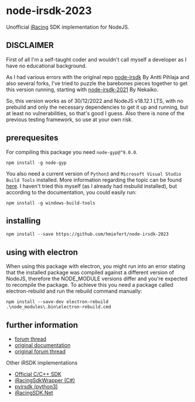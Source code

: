 # node-irsdk-2023

Unofficial [iRacing](http://www.iracing.com/) SDK implementation for NodeJS.

## DISCLAIMER
First of all I'm a self-taught coder and wouldn't call myself a developer as I have no educational background.

As I had various errors with the original repo [node-irsdk](https://github.com/apihlaja/node-irsdk) By Antti Pihlaja
and also several forks, I've tried to puzzle the barebones pieces together to get this version running, starting with
[node-irsdk-2021](https://github.com/mcalapurge/node-irsdk) By Nekaiko.

So, this version works as of 30/12/2022 and NodeJS v18.12.1 LTS, with no prebuild and only the necessary dependencies to get it up and running, but at least no vulnerabilities, so that's good I guess.
Also there is none of the previous testing framework, so use at your own risk.

## prerequesites
For compiling this package you need `node-gyp@^9.0.0`.
```
npm install -g node-gyp
```
You also need a current version of `Python3` and `Microsoft Visual Studio Build Tools` installed.
More information regarding the topic can be found [here](https://nodejs.org/dist/latest-v18.x/docs/api/n-api.html#building).
I haven't tried this myself (as I already had msbuild installed), but according to the documentation, you could easily run:
```
npm install -g windows-build-tools
```


## installing
```
npm install --save https://github.com/hmiefert/node-irsdk-2023
```

## using with electron
When using this package with electron, you might run into an error stating that the installed package was compiled against a different version of NodeJS, therefore the NODE_MODULE versions differ and you're expected to recompile the package.
To achieve this you need a package called electron-rebuild and run the rebuild command manually:
```
npm install --save-dev electron-rebuild
.\node_modules\.bin\electron-rebuild.cmd
```

## further information
* [forum thread](https://forums.iracing.com/discussion/34241/does-node-irsdk-still-work)
* [original documentation](https://apihlaja.github.io/node-irsdk)
* [original forum thread](http://members.iracing.com/jforum/posts/list/3329583.page)

Other iRSDK implementations
* [Official C/C++ SDK](https://forums.iracing.com/discussion/62/iracing-sdk)
* [iRacingSdkWrapper (C#)](https://github.com/NickThissen/iRacingSdkWrapper)
* [pyirsdk (python3)](https://github.com/kutu/pyirsdk/)
* [iRacingSDK.Net](https://github.com/vipoo/iRacingSDK.Net)